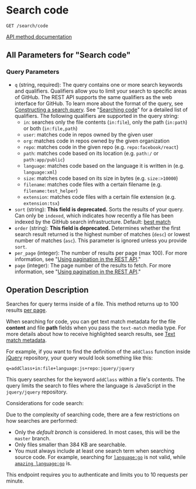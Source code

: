 # Search code

`GET /search/code`

[API method documentation](https://docs.github.com/rest/search/search#search-code)

## All Parameters for "Search code"

### Query Parameters

- `q` (string, required): The query contains one or more search keywords and qualifiers. Qualifiers allow you to limit your search to specific areas of GitHub. The REST API supports the same qualifiers as the web interface for GitHub. To learn more about the format of the query, see [Constructing a search query](https://docs.github.com/rest/search/search#constructing-a-search-query). See "[Searching code](https://docs.github.com/search-github/searching-on-github/searching-code)" for a detailed list of qualifiers. The following qualifiers are supported in the query string:
    - `in`: searches only the file contents (`in:file`), only the path (`in:path`) or both (`in:file,path`)
    - `user`: matches code in repos owned by the given user
    - `org`: matches code in repos owned by the given organization
    - `repo`: matches code in the given repo (e.g. `repo:facebook/react`)
    - `path`: matches code based on its location (e.g. `path:/` or `path:app/public`)
    - `language`: matches code based on the language it is written in (e.g. `language:xml`)
    - `size`: matches code based on its size in bytes (e.g. `size:>10000`)
    - `filename`: matches code files with a certain filename (e.g. `filename:test_helper`)
    - `extension`: matches code files with a certain file extension (e.g. `extension:tsx`)
- `sort` (string): **This field is deprecated.** Sorts the results of your query. Can only be `indexed`, which indicates how recently a file has been indexed by the GitHub search infrastructure. Default: [best match](https://docs.github.com/rest/search/search#ranking-search-results)
- `order` (string): **This field is deprecated.** Determines whether the first search result returned is the highest number of matches (`desc`) or lowest number of matches (`asc`). This parameter is ignored unless you provide `sort`. 
- `per_page` (integer): The number of results per page (max 100). For more information, see "[Using pagination in the REST API](https://docs.github.com/rest/using-the-rest-api/using-pagination-in-the-rest-api)."
- `page` (integer): The page number of the results to fetch. For more information, see "[Using pagination in the REST API](https://docs.github.com/rest/using-the-rest-api/using-pagination-in-the-rest-api)."

## Operation Description

Searches for query terms inside of a file. This method returns up to 100 results [per page](https://docs.github.com/rest/guides/using-pagination-in-the-rest-api).

When searching for code, you can get text match metadata for the file **content** and file **path** fields when you pass the `text-match` media type. For more details about how to receive highlighted search results, see [Text match metadata](https://docs.github.com/rest/search/search#text-match-metadata).

For example, if you want to find the definition of the `addClass` function inside [jQuery](https://github.com/jquery/jquery) repository, your query would look something like this:

`q=addClass+in:file+language:js+repo:jquery/jquery`

This query searches for the keyword `addClass` within a file's contents. The query limits the search to files where the language is JavaScript in the `jquery/jquery` repository.

Considerations for code search:

Due to the complexity of searching code, there are a few restrictions on how searches are performed:

*   Only the _default branch_ is considered. In most cases, this will be the `master` branch.
*   Only files smaller than 384 KB are searchable.
*   You must always include at least one search term when searching source code. For example, searching for [`language:go`](https://github.com/search?utf8=%E2%9C%93&q=language%3Ago&type=Code) is not valid, while [`amazing
language:go`](https://github.com/search?utf8=%E2%9C%93&q=amazing+language%3Ago&type=Code) is.

This endpoint requires you to authenticate and limits you to 10 requests per minute.
